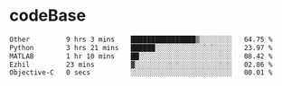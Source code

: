 # codeBase
<!--START_SECTION:waka-->

```txt
Other         9 hrs 3 mins    ████████████████▒░░░░░░░░   64.75 %
Python        3 hrs 21 mins   ██████░░░░░░░░░░░░░░░░░░░   23.97 %
MATLAB        1 hr 10 mins    ██░░░░░░░░░░░░░░░░░░░░░░░   08.42 %
Ezhil         23 mins         ▓░░░░░░░░░░░░░░░░░░░░░░░░   02.86 %
Objective-C   0 secs          ░░░░░░░░░░░░░░░░░░░░░░░░░   00.01 %
```

<!--END_SECTION:waka-->
